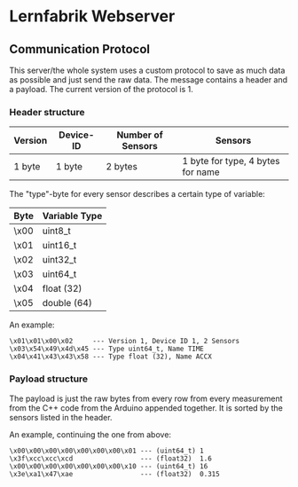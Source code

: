# Lernfabrik Webserver


## Communication Protocol
This server/the whole system uses a custom protocol to save as much data as possible and just send the raw data. The message contains a header and a payload. The current version of the protocol is 1.

### Header structure

| Version | Device-ID | Number of Sensors | Sensors                           |
| ------- | --------- | ----------------- | --------------------------------- |
| 1 byte  | 1 byte    | 2 bytes           | 1 byte for type, 4 bytes for name |

The "type"-byte for every sensor describes a certain type of variable:

| Byte | Variable Type |
| ---- | ------------- |
| \x00 | uint8_t       |
| \x01 | uint16_t      |
| \x02 | uint32_t      |
| \x03 | uint64_t      |
| \x04 | float (32)    |
| \x05 | double (64)   |

An example:

    \x01\x01\x00\x02     --- Version 1, Device ID 1, 2 Sensors
    \x03\x54\x49\x4d\x45 --- Type uint64_t, Name TIME
    \x04\x41\x43\x43\x58 --- Type float (32), Name ACCX

### Payload structure

The payload is just the raw bytes from every row from every measurement from the C++ code from the Arduino appended together. It is sorted by the sensors listed in the header.

An example, continuing the one from above:

    \x00\x00\x00\x00\x00\x00\x00\x01 --- (uint64_t) 1
    \x3f\xcc\xcc\xcd                 --- (float32)  1.6
    \x00\x00\x00\x00\x00\x00\x00\x10 --- (uint64_t) 16
    \x3e\xa1\x47\xae                 --- (float32)  0.315
